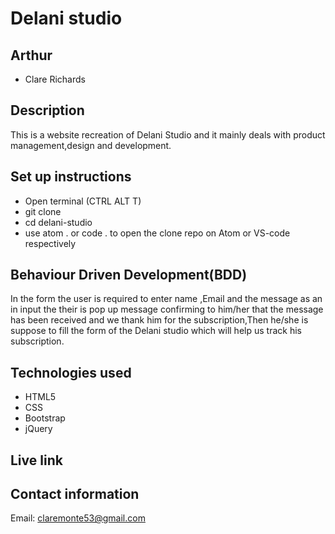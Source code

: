 # Delani studio

## Arthur

* Clare Richards

## Description

This is a website recreation of Delani Studio and it mainly deals with product management,design and development.

## Set up instructions

* Open terminal (CTRL ALT T)
* git clone
* cd delani-studio
* use atom . or code . to open the clone repo on Atom or VS-code respectively

## Behaviour Driven Development(BDD)

In the form the user is required to enter name ,Email and the message as an in input the their is pop up message confirming to him/her that the message has been received and we thank him for the subscription,Then he/she is suppose to fill the form of the Delani studio which will help us track his subscription.

## Technologies used

* HTML5
* CSS
* Bootstrap
* jQuery

## Live link


##  Contact information

Email: claremonte53@gmail.com

